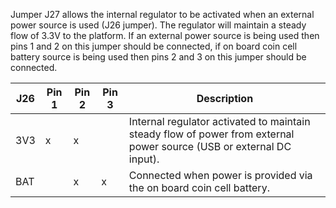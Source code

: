 Jumper J27 allows the internal regulator to be activated when an external power
source is used (J26 jumper). The regulator will maintain a steady flow of 3.3V to the platform. If an external power source is being used then pins 1 and 2 on this jumper should be connected, if on board coin cell battery source is being used then pins 2 and 3 on this jumper should be connected.

| J26   | Pin 1 | Pin 2 | Pin 3 | Description             |
|-------|-------|-------|-------|-------------------------|
| 3V3   |   x   |   x   |       | Internal regulator activated to maintain steady flow of power from external power source (USB or external DC input). |
| BAT   |       |   x   |   x   | Connected when power is provided via the on board coin cell battery. |
